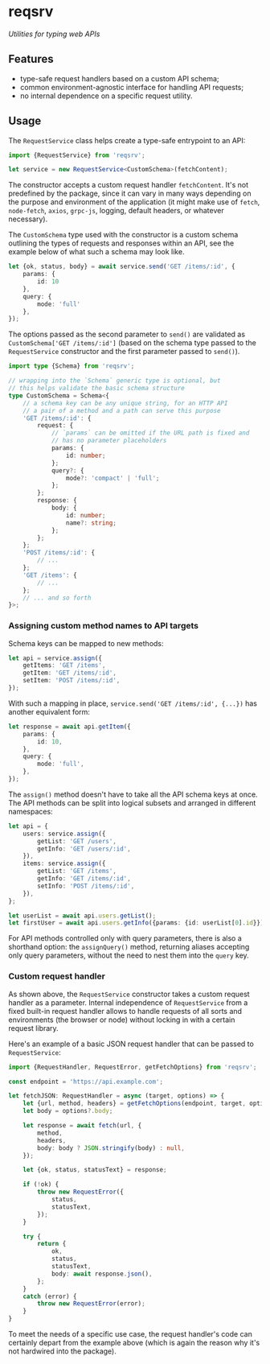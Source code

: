 # reqsrv

*Utilities for typing web APIs*

## Features

- type-safe request handlers based on a custom API schema;
- common environment-agnostic interface for handling API requests;
- no internal dependence on a specific request utility.

## Usage

The `RequestService` class helps create a type-safe entrypoint to an API:

```ts
import {RequestService} from 'reqsrv';

let service = new RequestService<CustomSchema>(fetchContent);
```

The constructor accepts a custom request handler `fetchContent`. It's not predefined by the package, since it can vary in many ways depending on the purpose and environment of the application (it might make use of `fetch`, `node-fetch`, `axios`, `grpc-js`, logging, default headers, or whatever necessary).

The `CustomSchema` type used with the constructor is a custom schema outlining the types of requests and responses within an API, see the example below of what such a schema may look like.

```ts
let {ok, status, body} = await service.send('GET /items/:id', {
    params: {
        id: 10
    },
    query: {
        mode: 'full'
    },
});
```

The options passed as the second parameter to `send()` are validated as `CustomSchema['GET /items/:id']` (based on the schema type passed to the `RequestService` constructor and the first parameter passed to `send()`).

```ts
import type {Schema} from 'reqsrv';

// wrapping into the `Schema` generic type is optional, but
// this helps validate the basic schema structure
type CustomSchema = Schema<{
    // a schema key can be any unique string, for an HTTP API
    // a pair of a method and a path can serve this purpose
    'GET /items/:id': {
        request: {
            // `params` can be omitted if the URL path is fixed and
            // has no parameter placeholders
            params: {
                id: number;
            };
            query?: {
                mode?: 'compact' | 'full';
            };
        };
        response: {
            body: {
                id: number;
                name?: string;
            };
        };
    };
    'POST /items/:id': {
        // ...
    };
    'GET /items': {
        // ...
    };
    // ... and so forth
}>;
```

### Assigning custom method names to API targets

Schema keys can be mapped to new methods:

```ts
let api = service.assign({
    getItems: 'GET /items',
    getItem: 'GET /items/:id',
    setItem: 'POST /items/:id',
});
```

With such a mapping in place, `service.send('GET /items/:id', {...})` has another equivalent form:

```ts
let response = await api.getItem({
    params: {
        id: 10,
    },
    query: {
        mode: 'full',
    },
});
```

The `assign()` method doesn't have to take all the API schema keys at once. The API methods can be split into logical subsets and arranged in different namespaces:

```ts
let api = {
    users: service.assign({
        getList: 'GET /users',
        getInfo: 'GET /users/:id',
    }),
    items: service.assign({
        getList: 'GET /items',
        getInfo: 'GET /items/:id',
        setInfo: 'POST /items/:id',
    }),
};

let userList = await api.users.getList();
let firstUser = await api.users.getInfo({params: {id: userList[0].id}});
```

For API methods controlled only with query parameters, there is also a shorthand option: the `assignQuery()` method, returning aliases accepting only query parameters, without the need to nest them into the `query` key.

### Custom request handler

As shown above, the `RequestService` constructor takes a custom request handler as a parameter. Internal independence of `RequestService` from a fixed built-in request handler allows to handle requests of all sorts and environments (the browser or node) without locking in with a certain request library.

Here's an example of a basic JSON request handler that can be passed to `RequestService`:

```ts
import {RequestHandler, RequestError, getFetchOptions} from 'reqsrv';

const endpoint = 'https://api.example.com';

let fetchJSON: RequestHandler = async (target, options) => {
    let {url, method, headers} = getFetchOptions(endpoint, target, options);
    let body = options?.body;

    let response = await fetch(url, {
        method,
        headers,
        body: body ? JSON.stringify(body) : null,
    });

    let {ok, status, statusText} = response;

    if (!ok) {
        throw new RequestError({
            status,
            statusText,
        });
    }

    try {
        return {
            ok,
            status,
            statusText,
            body: await response.json(),
        };
    }
    catch (error) {
        throw new RequestError(error);
    }
}
```

To meet the needs of a specific use case, the request handler's code can certainly depart from the example above (which is again the reason why it's not hardwired into the package).
